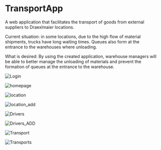 # TransportApp

A web application that facilitates the transport of goods from external suppliers to Draexlmaier locations.

Current situation: in some locations, due to the high flow of material shipments, trucks have long waiting times. Queues also form at the entrance to the warehouses where unloading. 

What is desired: By using the created application, warehouse managers will be able to better manage the unloading of materials and prevent the formation of queues at the entrance to the warehouse.

![Login](https://github.com/WWDGB/TransportApp/assets/106118119/5e0548c0-966c-40b2-93fd-d6dfcabe380e)

![homepage](https://github.com/WWDGB/TransportApp/assets/106118119/38d65e08-c3a8-41cd-baee-2bc5f765264d)

![location](https://github.com/WWDGB/TransportApp/assets/106118119/5bfe91c5-99d4-490b-9a2c-6e1457f50342)

![location_add](https://github.com/WWDGB/TransportApp/assets/106118119/1dc2158f-b90c-473c-ab2c-accf3cc0f0f1)

![Drivers](https://github.com/WWDGB/TransportApp/assets/106118119/078d5eb6-279e-4aeb-ae7c-1e318a1e62f4)

![Drivers_ADD](https://github.com/WWDGB/TransportApp/assets/106118119/c30794b3-a610-4741-a7ee-5e89e3a507b3)

![Transport](https://github.com/WWDGB/TransportApp/assets/106118119/e6ccd917-ba79-4f67-985c-64658f203cd3)

![Transports](https://github.com/WWDGB/TransportApp/assets/106118119/10b5fd5b-1e8a-498c-8964-ccd388a13446)


